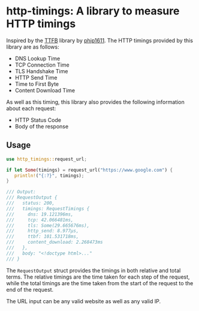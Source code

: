 # http-timings: A library to measure HTTP timings
Inspired by the [TTFB](https://github.com/phip1611/ttfb) library by [phip1611](https://github.com/phip1611). The HTTP timings provided by this library are as follows:
- DNS Lookup Time
- TCP Connection Time
- TLS Handshake Time
- HTTP Send Time
- Time to First Byte
- Content Download Time

As well as this timing, this library also provides the following information about each request:
- HTTP Status Code
- Body of the response

## Usage
```rust
use http_timings::request_url;

if let Some(timings) = request_url("https://www.google.com") {
   println!("{:?}", timings);
}

/// Output:
/// RequestOutput {
///   status: 200,
///   timings: RequestTimings {
///     dns: 19.121396ms,
///     tcp: 42.066481ms,
///     tls: Some(29.665676ms),
///     http_send: 8.977µs,
///     ttbf: 101.531718ms,
///     content_download: 2.268473ms
///   },
///   body: "<!doctype html>..."
/// }
```

The `RequestOutput` struct provides the timings in both relative and total terms. The relative timings are the time taken for each step of the request, while the total timings are the time taken from the start of the request to the end of the request.

The URL input can be any valid website as well as any valid IP.